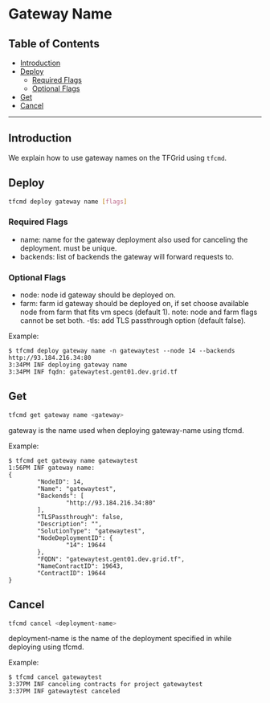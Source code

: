 <h1>Gateway Name</h1>

<h2>Table of Contents</h2>

- [Introduction](#introduction)
- [Deploy](#deploy)
  - [Required Flags](#required-flags)
  - [Optional Flags](#optional-flags)
- [Get](#get)
- [Cancel](#cancel)

***

## Introduction

We explain how to use gateway names on the TFGrid using `tfcmd`.

## Deploy

```bash
tfcmd deploy gateway name [flags]
```

### Required Flags

- name: name for the gateway deployment also used for canceling the deployment. must be unique.
- backends: list of backends the gateway will forward requests to.

### Optional Flags

- node: node id gateway should be deployed on.
- farm: farm id gateway should be deployed on, if set choose available node from farm that fits vm specs (default 1). note: node and farm flags cannot be set both.
-tls: add TLS passthrough option (default false).

Example:

```console
$ tfcmd deploy gateway name -n gatewaytest --node 14 --backends http://93.184.216.34:80
3:34PM INF deploying gateway name
3:34PM INF fqdn: gatewaytest.gent01.dev.grid.tf
```

## Get

```bash
tfcmd get gateway name <gateway>
```

gateway is the name used when deploying gateway-name using tfcmd.

Example:

```console
$ tfcmd get gateway name gatewaytest
1:56PM INF gateway name:
{
        "NodeID": 14,
        "Name": "gatewaytest",
        "Backends": [
                "http://93.184.216.34:80"
        ],
        "TLSPassthrough": false,
        "Description": "",
        "SolutionType": "gatewaytest",
        "NodeDeploymentID": {
                "14": 19644
        },
        "FQDN": "gatewaytest.gent01.dev.grid.tf",
        "NameContractID": 19643,
        "ContractID": 19644
}
```

## Cancel

```bash
tfcmd cancel <deployment-name>
```

deployment-name is the name of the deployment specified in while deploying using tfcmd.

Example:

```console
$ tfcmd cancel gatewaytest
3:37PM INF canceling contracts for project gatewaytest
3:37PM INF gatewaytest canceled
```